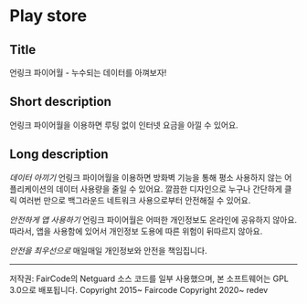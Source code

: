 Play store
==========

Title
-----
언링크 파이어월 - 누수되는 데이터를 아껴보자!


Short description
-----------------
언링크 파이어월을 이용하면 루팅 없이 인터넷 요금을 아낄 수 있어요.


Long description
----------------
*데이터 아끼기*
언링크 파이어월을 이용하면 방화벽 기능을 통해 평소 사용하지 않는 어플리케이션의 데이터 사용량을 줄일 수 있어요.
깔끔한 디자인으로 누구나 간단하게 클릭 여러번 만으로 백그라운드 네트워크 사용으로부터 안전해질 수 있어요.

*안전하게 앱 사용하기*
언링크 파이어월은 어떠한 개인정보도 온라인에 공유하지 않아요.
따라서, 앱을 사용함에 있어서 개인정보 도용에 따른 위험이 뒤따르지 않아요.

*안전을 최우선으로*
매일매일 개인정보와 안전을 책임집니다.

------
저작권: FairCode의 Netguard 소스 코드를 일부 사용했으며, 본 소프트웨어는 GPL 3.0으로 배포됩니다.
Copyright 2015~ Faircode
Copyright 2020~ redev
